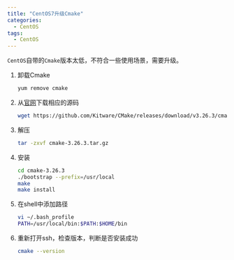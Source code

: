 ```yaml
---
title: "CentOS7升级Cmake"
categories:
  - CentOS
tags:
  - CentOS
---
```


`CentOS`自带的`Cmake`版本太低，不符合一些使用场景，需要升级。

<!--more-->
1. 卸载Cmake
    ```bash
   yum remove cmake 
   ```
2. 从[官网](https://cmake.org/download/)下载相应的源码
    ```bash
    wget https://github.com/Kitware/CMake/releases/download/v3.26.3/cmake-3.26.3.tar.gz
   ```
3. 解压
    ```bash
    tar -zxvf cmake-3.26.3.tar.gz
    ```
4. 安装
    ```bash
    cd cmake-3.26.3
    ./bootstrap --prefix=/usr/local
    make
    make install
    ```
5. 在shell中添加路径
    ```bash
    vi ~/.bash_profile
    PATH=/usr/local/bin:$PATH:$HOME/bin
    ```
6. 重新打开ssh，检查版本，判断是否安装成功
    ```bash
    cmake --version
    ```





